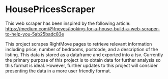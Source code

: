 # HousePricesScraper

This web scraper has been inspired by the following article:
https://medium.com/@fneves/looking-for-a-house-build-a-web-scraper-to-help-you-5ab25badc83e

This project scrapes RightMove pages to retrieve relevant information including price, number of bedrooms, postcode, and a description of the listing. This data is stored as a dataframe and exported into a tsv.
Currently the primary purpose of this project is to obtain data for further analysis so this format is ideal. However, further updates to this project will consider presenting the data in a more user friendly format.
